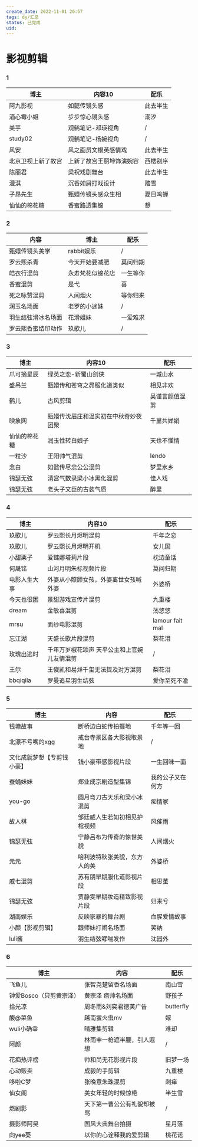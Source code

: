 ```yaml
---
create_date: 2022-11-01 20:57
tags: dy/汇总
status: 已完成 
uid: 
---
```



# 影视剪辑

### 1

| 博主 | 内容10 | 配乐 |
| --- | --- | --- |
| 阿九影视 | 如懿传镜头感 | 此去半生 |
| 酒心霉小姐 | 步步惊心镜头感 | 潮汐 |
| 美芋 | 观鹤笔记-邓瑛视角 | / |
| study02 | 观鹤笔记-杨婉视角 | / |
| 风安 | 风之画员文根英感情戏 | 此去半生 |
| 北京卫视上新了故宫 | 上新了故宫王丽坤饰演婉容 | 西楼别序 |
| 陈丽君 | 梁祝戏剧舞台 | 此去半生 |
| 漫淇 | 沉香如屑打戏设计 | 踏雪 |
| 子昂先生 | 甄嬛传镜头感众生相 | 夏日鸣蝉 |
| 仙仙的棉花糖 | 香蜜路透集锦 | 想 |

### 2

| 内容 | 博主 | 配乐 |
| --- | --- | --- |
| 甄嬛传镜头美学 | rabbit娱乐 | / |
| 罗云熙杀青 | 今天开始要减肥 | 莫问归期 |
| 皓衣行混剪 | 永寿梵花似锦花店 | 一生等你 |
| 香蜜混剪 | 是弋 | 喜 |
| 死之咏赞混剪 | 人间烟火 | 等你归来 |
| 润玉名场面 | 老罗的小迷妹 | / |
| 羽生结弦滑冰名场面 | 花滑姐妹 | 一爱难求 |
| 罗云熙香蜜结印动作 | 玖歌儿 | / |

### 3

| 博主 | 内容10 | 配乐 |
| --- | --- | --- |
| 爪可摘星辰 | 绿英之恋-新蜀山剑侠 | 一城山水 |
| 盛吊兰 | 甄嬛传和苍穹之昴服化道类似 | 相见非欢 |
| 鹤儿|古风剪辑 | 吴谨言颜值混剪 | 谁与归 |
| 映象网 | 甄嬛传沈眉庄和温实初在中秋奇妙夜团聚 | 千里共婵娟 |
| 仙仙的棉花糖 | 润玉性转白娘子 | 天也不懂情 |
| 一粒沙 | 王阳帅气混剪 | lendo |
| 念白 | 如懿传尽忠公公混剪 | 梦里水乡 |
| 锦瑟无弦 | 清宫气数录梁小冰黑化混剪 | 佳人戏 |
| 锦瑟无弦 | 老头子文臣的古装气质 | 醉里 |

### 4

| 博主 | 内容10 | 配乐 |
| --- | --- | --- |
| 玖歌儿 | 罗云熙长月烬明混剪 | 千年之恋 |
| 玖歌儿 | 罗云熙长月烬明开机 | 女儿国 |
| 小甜栗子 | 爱链娜塔莉片段 | 枕边童话 |
| 何晟铭 | 山河月明朱标视频片段 | 莫问归期 |
| 电影人生大事 | 外婆从小照顾女孩，外婆离世女孩喊外婆 | 外婆桥 |
| 今天也很困 | 景甜游戏宣传片混剪 | 九重楼 |
| dream | 金敏喜混剪 | 荡悠悠 |
| mrsu | 面纱电影混剪 | lamour fait mal |
| 忘江湖 | 天盛长歌片段混剪 | 梨花泪 |
| 玫瑰出逃时 | 千年万岁椒花颂声 天平公主和上官婉儿友情混剪 | / |
| 王尔 | 王俊凯和易烊千玺无法提及对方混剪 | 梨花泪 |
| bbqiqila | 罗曼追星羽生结弦 | 爱你至死不渝 |

### 5

| 博主 | 内容 | 配乐 |
| --- | --- | --- |
| 钱塘故事 | 断桥边白蛇传拍摄地 | 千年等一回 |
| 北漂不亏嘴的xgg | 戒台寺景区各大影视取景地 | / |
| 文化成就梦想【专剪钱小豪】 | 钱小豪带感影视片段 | 一生回味一面 |
| 蚕蛹妹妹 | 郑业成京剧造型集锦 | 我的公子又在何方 |
| you-go | 圆月弯刀古天乐和梁小冰混剪 | 痴情冢 |
| 故人棋 | 邹廷威人生若如初相见护棺视频 | 风催雨 |
| 锦瑟无弦 | 宁静吕布为传奇的惊世美貌 | 人间烟火 |
| 元元 | 哈利波特秋张美貌，东方人的美 | 外婆桥 |
| 戚七混剪 | 苏有朋早期服化道影视片段 | 相思茧 |
| 锦瑟无弦 | 贾静雯早期妆造精致影视片段 | 归来兮 |
| 湖南娱乐 | 反映家暴的舞台剧 | 血腥爱情故事 |
| 小颜【影视剪辑】 | 跟师妹打闹名场面 | 笑纳 |
| luli酱 | 羽生结弦哮喘发作 | 沈园外 |

### 6

| 博主 | 内容 | 配乐 |
| --- | --- | --- |
| 飞鱼儿 | 张智尧楚留香名场面 | 南山雪 |
| 钟爱Bosco（只剪黄宗泽） | 黄宗泽 痞帅名场面 | 野孩子 |
| 拾光凉 | 周冬雨&刘奕君德芙广告 | butterfly |
| 酸@菜鱼 | 越南萤火虫mv | 嫁 |
| wuli小确幸 | 晴雅集剪辑 | 难却 |
| 阿颜 | 林雨申一枪遮半腰，引人遐想 | / |
| 花痴热评榜 | 帅和尚无花影视片段 | 旧梦一场 |
| 心动贩卖 | 成毅的手剪辑 | 九重楼 |
| 哆啦C梦 | 张晚意朱珠混剪 | 刺痒 |
| 仙女阁 | 美女年轻的时候惊艳 | 半生雪 |
| 燃剧影 | 天下第一曹公公有礼貌却被骂 | / |
| 摄影师阿昊 | 国风大典舞台拍摄 | 星月落 |
| 向yee葵 | 以你的心诠释我的爱剪辑 | 桃花诺 |